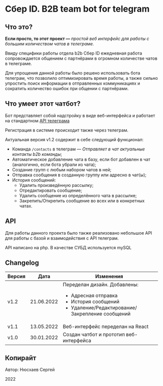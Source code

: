# Сбер ID. B2B team bot for telegram

## Что это?

**Если просто, то этот проект —** _простой веб интерфейс для работы с большим количеством чатов в телеграме._

Ввиду специфики работы отдела b2b Сбер ID ежедневная работа сопровождается общением с партнёрами в огромном количестве чатов в телеграме.

Для упрощения данной работы было решено использовать бота телеграм, что позволило оптимизировать время работы, а также сильно упростить поиск информации в отправленных коммуникациях и сократить количество ошибок при общении с партнёрами.

## Что умеет этот чатбот?

Бот представляет собой надстройку в виде веб-интерфейса и работает на стандартном [API телеграма](https://core.telegram.org/bots/api) 

Регистрация в системе происходит также через телеграм.

Актуальная версия v1.2 содержит в себе следующий функционал:
- Команда `/contacts` в телеграм — _Отправляет в чат актуальные контакты b2b команды_;
- Автоматическое добавление чата в базу, если бот добавлен в чат (аналогично, если бота убрали из чата);
- Создание групп с любым набором чатов в ней;
- Отправка сообщения в созданную группу или адресно в чат(ы);
- История сообщений:
  - Удалить произведённую рассылку;
  - Отредактировать сообщение;
  - Удалить сообщение из определённого чата в рассылке;
  - Закрепить/Открепить сообщение во всех или в конкретных чатах.

## API

Для работы данного проекта было также реализовано небольшое API для работы с базой и взаимодействия с API телеграм.

API написано на php. В качестве СУБД используется mySQL

## Changelog

| Версия | Дата       | Изменения                                                                                                                                        |
| ------ |------------|--------------------------------------------------------------------------------------------------------------------------------------------------|
| v1.2 | 21.06.2022 | Переделан дизайн. Добавлены: <ul><li>Адресная отправка</li><li>История сообщений</li><li>Удаление/Редактирование/Закрепление сообщений</li></ul> |
| v1.1 | 13.05.2022 | Веб-интерфейс переделан на React                                                                                                                 |
|  v1.0  | 30.01.2022 | Создан чатбот и прототип веб-интерфейса                                                                                                          |

## Копирайт

Автор: Нюсхаев Сергей

2022